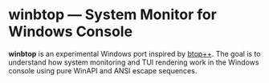 # winbtop — System Monitor for Windows Console

**winbtop** is an experimental Windows port inspired by [btop++](https://github.com/aristocratos/btop4win).
The goal is to understand how system monitoring and TUI rendering work in the Windows console using pure WinAPI and ANSI escape sequences.
